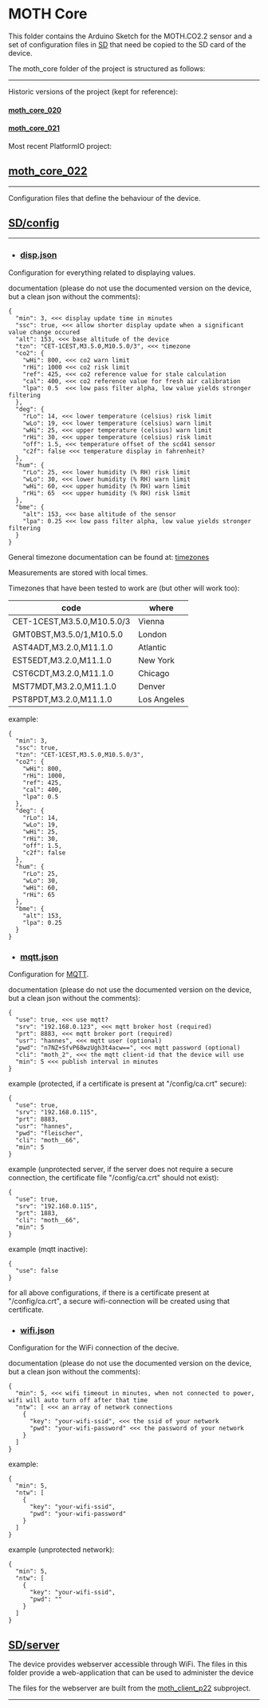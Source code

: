 # MOTH Core

This folder contains the Arduino Sketch for the MOTH.CO2.2 sensor and a set of configuration files in [SD](SD) that need be copied to the SD card of the device.

The moth_core folder of the project is structured as follows:

---

Historic versions of the project (kept for reference):

#### [moth_core_020](moth_core_020)
#### [moth_core_021](moth_core_021)

Most recent PlatformIO project:

## [moth_core_022](moth_core_022)

---

Configuration files that define the behaviour of the device.

## [SD/config](SD/config/)

---

- ### [disp.json](SD/config/disp.json)

Configuration for everything related to displaying values.

documentation (please do not use the documented version on the device, but a clean json without the comments):

```
{
  "min": 3, <<< display update time in minutes
  "ssc": true, <<< allow shorter display update when a significant value change occured
  "alt": 153, <<< base altitude of the device
  "tzn": "CET-1CEST,M3.5.0,M10.5.0/3", <<< timezone
  "co2": {
    "wHi": 800, <<< co2 warn limit
    "rHi": 1000 <<< co2 risk limit
    "ref": 425, <<< co2 reference value for stale calculation
    "cal": 400, <<< co2 reference value for fresh air calibration
    "lpa": 0.5  <<< low pass filter alpha, low value yields stronger filtering
  },
  "deg": {
    "rLo": 14, <<< lower temperature (celsius) risk limit
    "wLo": 19, <<< lower temperature (celsius) warn limit
    "wHi": 25, <<< upper temperature (celsius) warn limit
    "rHi": 30, <<< upper temperature (celsius) risk limit
    "off": 1.5, <<< temperature offset of the scd41 sensor
    "c2f": false <<< temperature display in fahrenheit?
  },
  "hum": {
    "rLo": 25, <<< lower humidity (% RH) risk limit
    "wLo": 30, <<< lower humidity (% RH) warn limit
    "wHi": 60, <<< upper humidity (% RH) warn limit
    "rHi": 65  <<< upper humidity (% RH) risk limit
  },
  "bme": {
    "alt": 153, <<< base altitude of the sensor
    "lpa": 0.25 <<< low pass filter alpha, low value yields stronger filtering
  }
}
```
General timezone documentation can be found at:
[timezones](https://github.com/nayarsystems/posix_tz_db/blob/master/zones.csv)

Measurements are stored with local times.

Timezones that have been tested to work are (but other will work too):

|code|where|
|---|---|
|CET-1CEST,M3.5.0,M10.5.0/3|Vienna|
|GMT0BST,M3.5.0/1,M10.5.0|London|
|AST4ADT,M3.2.0,M11.1.0|Atlantic|
|EST5EDT,M3.2.0,M11.1.0|New York|
|CST6CDT,M3.2.0,M11.1.0|Chicago|
|MST7MDT,M3.2.0,M11.1.0|Denver|
|PST8PDT,M3.2.0,M11.1.0|Los Angeles|

example:

```
{
  "min": 3,
  "ssc": true,
  "tzn": "CET-1CEST,M3.5.0,M10.5.0/3",
  "co2": {
    "wHi": 800,
    "rHi": 1000,
    "ref": 425,
    "cal": 400,
    "lpa": 0.5
  },
  "deg": {
    "rLo": 14,
    "wLo": 19,
    "wHi": 25,
    "rHi": 30,
    "off": 1.5,
    "c2f": false
  },
  "hum": {
    "rLo": 25,
    "wLo": 30,
    "wHi": 60,
    "rHi": 65
  },
  "bme": {
    "alt": 153,
    "lpa": 0.25
  }
}
```

- ### [mqtt.json](SD/config/mqtt.json)

Configuration for [MQTT](https://de.wikipedia.org/wiki/MQTT).

documentation (please do not use the documented version on the device, but a clean json without the comments):

```
{
  "use": true, <<< use mqtt?
  "srv": "192.168.0.123", <<< mqtt broker host (required)
  "prt": 8883, <<< mqtt broker port (required)
  "usr": "hannes", <<< mqtt user (optional)
  "pwd": "n7NZ+SfvP68wzUgh3t4acw==", <<< mqtt password (optional)
  "cli": "moth_2", <<< the mqtt client-id that the device will use
  "min": 5 <<< publish interval in minutes
}
```

example (protected, if a certificate is present at "/config/ca.crt" secure):

```
{
  "use": true,
  "srv": "192.168.0.115",
  "prt": 8883,
  "usr": "hannes",
  "pwd": "fleischer",
  "cli": "moth__66",
  "min": 5
}
```

example (unprotected server, if the server does not require a secure connection, the certificate file "/config/ca.crt" should not exist):

```
{
  "use": true,
  "srv": "192.168.0.115",
  "prt": 1883,
  "cli": "moth__66",
  "min": 5
}
```

example (mqtt inactive):

```
{
  "use": false
}
```

for all above configurations, if there is a certificate present at "/config/ca.crt", a secure wifi-connection will be created using that certificate.

- ### [wifi.json](SD/config/wifi.json)

Configuration for the WiFi connection of the decive.

documentation (please do not use the documented version on the device, but a clean json without the comments):

```
{
  "min": 5, <<< wifi timeout in minutes, when not connected to power, wifi will auto turn off after that time
  "ntw": [ <<< an array of network connections
    {
      "key": "your-wifi-ssid", <<< the ssid of your network
      "pwd": "your-wifi-password" <<< the password of your network
    }
  ]
}
```

example:

```
{
  "min": 5,
  "ntw": [
    {
      "key": "your-wifi-ssid",
      "pwd": "your-wifi-password"
    }
  ]
}
```

example (unprotected network):

```
{
  "min": 5,
  "ntw": [
    {
      "key": "your-wifi-ssid",
      "pwd": ""
    }
  ]
}
```

## [SD/server](SD/server/)

The device provides webserver accessible through WiFi. The files in this folder provide a web-application that can be used to administer the device

The files for the webserver are built from the [moth_client_p22](../moth_client_p22/) subproject.

---
